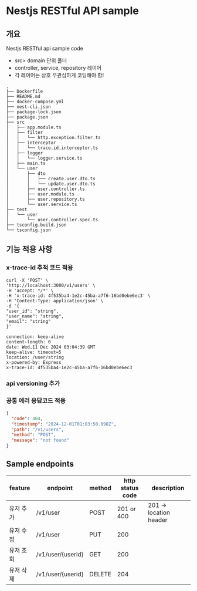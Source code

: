 # Nestjs RESTful API sample
## 개요
Nestjs RESTful api sample code
* src> domain 단위 폴더
* controller, service, repository 레이어
* 각 레이어는 상호 무관심하게 코딩해야 함!
```
.
├── Dockerfile
├── README.md
├── docker-compose.yml
├── nest-cli.json
├── package-lock.json
├── package.json
├── src
│   ├── app.module.ts
│   ├── filter
│   │   └── http.exception.filter.ts
│   ├── interceptor
│   │   └── trace.id.interceptor.ts
│   ├── logger
│   │   └── logger.service.ts
│   ├── main.ts
│   └── user
│       ├── dto
│       │   ├── create.user.dto.ts
│       │   └── update.user.dto.ts
│       ├── user.controller.ts
│       ├── user.module.ts
│       ├── user.repository.ts
│       └── user.service.ts
├── test
│   └── user
│       └── user.controller.spec.ts
├── tsconfig.build.json
└── tsconfig.json
```
## 기능 적용 사항
### x-trace-id 추적 코드 적용
  ``` Request Header
  curl -X 'POST' \
  'http://localhost:3000/v1/users' \
  -H 'accept: */*' \
  -H 'x-trace-id: 4f535ba4-1e2c-45ba-a7f6-16bd0ebe6ec3' \
  -H 'Content-Type: application/json' \
  -d '{
  "user_id": "string",
  "user_name": "string",
  "email": "string"
  }'
  ```
  ```Response headers
  connection: keep-alive 
  content-length: 0 
  date: Wed,11 Dec 2024 03:04:39 GMT 
  keep-alive: timeout=5 
  location: /user/string 
  x-powered-by: Express 
  x-trace-id: 4f535ba4-1e2c-45ba-a7f6-16bd0ebe6ec3 
  ```
### api versioning 추가
### 공통 에러 응답코드 적용
  ```json
  {
    "code": 404,
    "timestamp": "2024-12-01T01:03:50.098Z",
    "path": "/v1/users",
    "method": "POST",
    "message": "not found"
  }
  ```
## Sample endpoints
|feature|endpoint|method|http status code|description|
|---|---|---|---|---|
|유저 추가|/v1/user|POST|201 or 400|201 → location header|
|유저 수정|/v1/user|PUT|200||
|유저 조회|/v1/user/\{userid}|GET|200||
|유저 삭제|/v1/user/\{userid}|DELETE|204||
